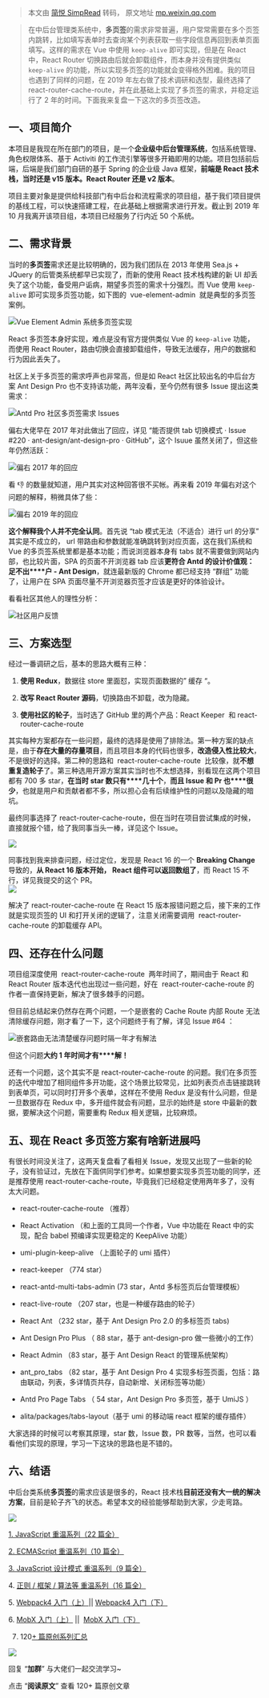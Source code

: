 > 本文由 [简悦 SimpRead](http://ksria.com/simpread/) 转码， 原文地址 [mp.weixin.qq.com](https://mp.weixin.qq.com/s/o0CBoTpXaUcQ_wV5CgNaDg)

> 在中后台管理类系统中，**多页签**的需求非常普遍，用户常常需要在多个页签内跳转，比如填写表单时去查询某个列表获取一些字段信息再回到表单页面填写。这样的需求在 Vue 中使用 `keep-alive` 即可实现，但是在 React 中，React Router 切换路由后就会卸载组件，而本身并没有提供类似 `keep-alive` 的功能，所以实现多页签的功能就会变得格外困难。我的项目也遇到了同样的问题，在 2019 年左右做了技术调研和选型，最终选择了 react-router-cache-route，并在此基础上实现了多页签的需求，并稳定运行了 2 年的时间。下面我来复盘一下这次的多页签改造。

一、项目简介
------

本项目是我现在所在部门的项目，是一个**企业级中后台管理系统**，包括系统管理、角色权限体系、基于 Activiti 的工作流引擎等很多开箱即用的功能。项目包括前后端，后端是我们部门自研的基于 Spring 的企业级 Java 框架，**前端是 React 技术栈，当时还是 v15 版本。React Router 还是 v2 版本**。

项目主要对象是提供给科技部门有中后台和流程需求的项目组，基于我们项目提供的基线工程，可以快速搭建工程，在此基础上根据需求进行开发。截止到 2019 年 10 月我离开该项目组，本项目已经服务了行内近 50 个系统。

二、需求背景
------

当时的**多页签**需求还是比较明确的，因为我们团队在 2013 年使用 Sea.js + JQuery 的后管类系统都早已实现了，而新的使用 React 技术栈构建的新 UI 却丢失了这个功能，备受用户诟病，期望多页签的需求十分强烈。而 Vue 使用 `keep-alive` 即可实现多页签功能，如下图的  vue-element-admin  就是典型的多页签案例。

![](https://mmbiz.qpic.cn/mmbiz_png/4zdhUdvhbaluQrr4LnrGiay30DnRZPjl4lX6fVVw37EJicQKLOGicwTaJaxXlJFUwWqnIEftd9m0grPN3ZIgLZtQQ/640?wx_fmt=png)Vue Element Admin 系统多页签实现

React 多页签本身好实现，难点是没有官方提供类似 Vue 的 `keep-alive` 功能，而使用 React Router，路由切换会直接卸载组件，导致无法缓存，用户的数据和行为因此丢失了。

社区上关于多页签的需求呼声也非常高，但是如 React 社区比较出名的中后台方案 Ant Design Pro 也不支持该功能，两年没看，至今仍然有很多 Issue 提出这类需求：

![](https://mmbiz.qpic.cn/mmbiz_png/4zdhUdvhbaluQrr4LnrGiay30DnRZPjl493uR5ldlqUe1AnoT5jK4ibU9qvLslgEhcvUPia9YqEibxsmqlW4V9faicg/640?wx_fmt=png)Antd Pro 社区多页签需求 Issues

偏右大佬早在 2017 年对此做出了回应，详见 “能否提供 tab 切换模式 · Issue #220 · ant-design/ant-design-pro · GitHub”，这个 Isuue 虽然关闭了，但这些年仍然活跃：

![](https://mmbiz.qpic.cn/mmbiz_png/4zdhUdvhbaluQrr4LnrGiay30DnRZPjl43f9EodmL5HnHmPBMSaFXmiaD2AIP6QS2M8fvKrvnSxprDU4t22yQSOA/640?wx_fmt=png)偏右 2017 年的回应

看 👎 的数量就知道，用户其实对这种回答很不买帐。再来看 2019 年偏右对这个问题的解释，稍微具体了些：

![](https://mmbiz.qpic.cn/mmbiz_png/4zdhUdvhbaluQrr4LnrGiay30DnRZPjl4t3ma8osTrFCvzXISgicnXiad459tLFz7bGZ4jG3ER7xTSibWe273BsD8A/640?wx_fmt=png)偏右 2019 年的回应

**这个解释我个人并不完全认同**。首先说 “tab 模式无法（不适合）进行 url 的分享” 其实是不成立的， url 带路由和参数就能准确跳转到对应页面，这在我们系统和 Vue 的多页签系统里都是基本功能；而说浏览器本身有 tabs 就不需要做到网站内部，也比较片面，SPA 的页面不开浏览器 tab 应该**更符合 Antd 的设计价值观：足不出****户 - Ant Design**，就连最新版的 Chrome 都已经支持 “群组” 功能了，让用户在 SPA 页面尽量不开浏览器页签才应该是更好的体验设计。

看看社区其他人的理性分析：

![](https://mmbiz.qpic.cn/mmbiz_png/4zdhUdvhbaluQrr4LnrGiay30DnRZPjl4b0VhX7ftmjphfnfKe1lDkoH9FiawtLwE2k3IV0lv39o9yz3GNFOnpmw/640?wx_fmt=png)社区用户反馈

三、方案选型
------

经过一番调研之后，基本的思路大概有三种：

1.  **使用 Redux**，数据往 store 里面怼，实现页面数据的” 缓存 “。
    
2.  **改写 React Router 源码**，切换路由不卸载，改为隐藏。
    
3.  **使用社区的轮子**，当时选了 GitHub 里的两个产品：React Keeper  和 react-router-cache-route
    

其实每种方案都存在一些问题，最终的选择是使用了排除法。第一种方案的缺点是，由于**存在大量的存量项目**，而且项目本身的代码也很多，**改造侵入性比较大**，不是很好的选择。第二种的思路和  react-router-cache-route  比较像，就**不想重复造轮子**了。第三种选用开源方案其实当时也不太想选择，别看现在这两个项目都有 700 多 star，**在当时 star 数只有****几十个**，**而且 Issue 和 Pr 也****很少**，也就是用户和贡献者都不多，所以担心会有后续维护性的问题以及隐藏的暗坑。

最终同事选择了 react-router-cache-route，但在当时在项目尝试集成的时候，直接就报个错，给了我同事当头一棒，详见这个 Issue。

![](https://mmbiz.qpic.cn/mmbiz_png/4zdhUdvhbaluQrr4LnrGiay30DnRZPjl4Zxa8NhBETzsXhokjdKK1FmibEDmob45tj8ajPkr8ibPCFvZffTsicTibXA/640?wx_fmt=png)

  
同事找到我来排查问题，经过定位，发现是 React 16 的一个 **Breaking Change** 导致的，**从 React 16 版本开始， React 组件可以返回数组了**，而 React 15 不行，详见我提交的这个 PR。  
![](https://mmbiz.qpic.cn/mmbiz_png/4zdhUdvhbaluQrr4LnrGiay30DnRZPjl4CUiaiczMLrkTDaLj4z8Fiaps08QtYGKN9I3xo0eiafR7Y0FWNfsUKpNUBA/640?wx_fmt=png)

解决了 react-router-cache-route 在 React 15 版本报错问题之后，接下来的工作就是实现页签的 UI 和打开关闭的逻辑了，注意关闭需要调用  react-router-cache-route 的卸载缓存 API。

四、还存在什么问题
---------

项目组深度使用  react-router-cache-route  两年时间了，期间由于 React 和 React Router 版本迭代也出现过一些问题，好在  react-router-cache-route 的作者一直保持更新，解决了很多棘手的问题。

但目前总结起来仍然存在两个问题，一个是嵌套的 Cache Route 内部 Route 无法清除缓存问题，刚才看了一下，这个问题终于有了解，详见 Issue #64 ：

![](https://mmbiz.qpic.cn/mmbiz_png/4zdhUdvhbaluQrr4LnrGiay30DnRZPjl4vJibNm51UHxgibdgl5MgKa2VXUbVpw74icI7oTJkTzggFtgfcSrmfwSyA/640?wx_fmt=png)嵌套路由无法清楚缓存问题时隔一年才有解法

但这个问题**大约 1 年时间才有****解！**

还有一个问题，这个其实不是 react-router-cache-route 的问题。我们在多页签的迭代中增加了相同组件多开功能，这个场景比较常见，比如列表页点击链接跳转到表单页，可以同时打开多个表单，这样在不使用 Redux 是没有什么问题，但是一旦数据存在 Redux 中，多开组件就会有问题，显示的始终是 store 中最新的数据，要解决这个问题，需要重构 Redux 相关逻辑，比较麻烦。

五、现在 React 多页签方案有啥新进展吗
----------------------

有很长时间没关注了，这两天复盘看了看相关 Issue，发现又出现了一些新的轮子，没有验证过，先放在下面供同学们参考。如果想要实现多页签功能的同学，还是推荐使用 react-router-cache-route，毕竟我们已经稳定使用两年多了，没有太大问题。

*   react-router-cache-route （推荐）
    
*   React Activation （和上面的工具同一个作者，Vue 中功能在 React 中的实现，配合 babel 预编译实现更稳定的 KeepAlive 功能）
    
*   umi-plugin-keep-alive （上面轮子的 umi 插件）
    
*   react-keeper （774 star）
    
*   react-antd-multi-tabs-admin (73 star，Antd 多标签页后台管理模板）
    
*   react-live-route （207 star，也是一种缓存路由的轮子）
    
*   React Ant （232 star，基于 Ant Design Pro 2.0 的多标签页 tabs)
    
*   Ant Design Pro Plus （ 88 star，基于 ant-design-pro 做一些微小的工作）
    
*   React Admin （83 star，基于 Ant Design React 的管理系统架构）
    
*   ant_pro_tabs （82 star，基于 Ant Design Pro 4 实现多标签页面，包括：路由联动，列表，多详情页共存，自动新增、关闭标签等功能）
    
*   Antd Pro Page Tabs （ 54 star，Ant Design Pro 多页签，基于 UmiJS ）
    
*   alita/packages/tabs-layout（基于 umi 的移动端 react 框架的缓存插件）
    

大家选择的时候可以考察其原理，star 数，Issue 数，PR 数等，当然，也可以看看他们实现的原理，学习一下这块的思路也是不错的。

六、结语
----

中后台类系统**多页签**的需求应该是很多的，React 技术栈**目前还没有大一统的解决方案**，目前是轮子齐飞的状态。希望本文的经验能够帮助到大家，少走弯路。

![](https://mmbiz.qpic.cn/mmbiz_gif/usyTZ86MDicgqjLq0USF6icibfWiaLSV8bz17cBjvXylU7dz9mIMP7lUF50OE2gFrlZDQlIyWvGcUiaprq92fq8tgXg/640?wx_fmt=gif)

[1. JavaScript 重温系列（22 篇全）](http://mp.weixin.qq.com/s?__biz=MjM5MDc4MzgxNA==&mid=2458453187&idx=1&sn=a69b4d7d991867a07a933f86e66b9f55&chksm=b1c224ea86b5adfc10c3aa1841be3879b9360d671e98cc73391c2490246f1348857b9821d32c&scene=21#wechat_redirect)  

[2. ECMAScript 重温系列（10 篇全）](http://mp.weixin.qq.com/s?__biz=MjM5MDc4MzgxNA==&mid=2458453193&idx=1&sn=e5392cb77bc17c9e94b6c826b5f52a83&chksm=b1c224e086b5adf6dad41a0d36b77a9bfb4bc9f0d29a816266b3e28c892e54274967dbce380b&scene=21#wechat_redirect)  

[3. JavaScript 设计模式 重温系列（9 篇全）](http://mp.weixin.qq.com/s?__biz=MjM5MDc4MzgxNA==&mid=2458453194&idx=1&sn=e7f0734b04484bee5e10a85a7cbb85c1&chksm=b1c224e386b5adf554ab928cdeaf7ee16dbb2d895be17f2a12a59054a75b913470ca7649bbc7&scene=21#wechat_redirect)

4. [正则 / 框架 / 算法等 重温系列（16 篇全）](http://mp.weixin.qq.com/s?__biz=MjM5MDc4MzgxNA==&mid=2458453195&idx=1&sn=1e0c8b7ea8ddc207b523ec0a636a5254&chksm=b1c224e286b5adf432850f82db18cc8647d639836798cf16b478d9a6f7c81df87c6da5257684&scene=21#wechat_redirect)

5. [Webpack4 入门（上）](http://mp.weixin.qq.com/s?__biz=MjM5MDc4MzgxNA==&mid=2458453302&idx=1&sn=904e40a421024ea0d394e9850b674012&chksm=b1c2251f86b5ac09dbbbb7c8e1d80c6cbd793a523cdfa690f8734def57812e616b9906aeec79&scene=21#wechat_redirect)|| [Webpack4 入门（下）](http://mp.weixin.qq.com/s?__biz=MjM5MDc4MzgxNA==&mid=2458453303&idx=1&sn=422f2b5e22c3b0e91a8353ee7e53fed9&chksm=b1c2251e86b5ac08464872cd880811423e0d1bbcebbe11dcac9d99fa38c5332c089c06d65d95&scene=21#wechat_redirect)

6. [MobX 入门（上）](http://mp.weixin.qq.com/s?__biz=MjM5MDc4MzgxNA==&mid=2458453605&idx=1&sn=0a506769d5eeb7953f676e93fb4d18eb&chksm=b1c2264c86b5af5aa7300a04d55efead6223e310d68e10222cd3577a25c783d3429f00767960&scene=21#wechat_redirect) ||  [MobX 入门（下）](http://mp.weixin.qq.com/s?__biz=MjM5MDc4MzgxNA==&mid=2458453609&idx=1&sn=f0c22e82f2537204d9b173161bae6b82&chksm=b1c2264086b5af5611524eedb0d409afe86d859dce6ceff1c17ddab49d353c385e45611a73fa&scene=21#wechat_redirect)

7. 120[+ 篇原创系列汇总](http://mp.weixin.qq.com/s?__biz=MjM5MDc4MzgxNA==&mid=2458453236&idx=2&sn=daf00392f960c115463c5aaf980620b4&chksm=b1c224dd86b5adcbd98189315e60de6a0106993690b69927cc1c1f19fd8f591fefce4e3db51f&scene=21#wechat_redirect)

![](https://mmbiz.qpic.cn/mmbiz_gif/dy9CXeZLlCV6wPNEuicaKGdia24OVNBZxUyfVhbEBnxdxfwKuJwLovlZicn7ccq5GbhNFwtk6libKiaxTLO4v2C5LRQ/640?wx_fmt=gif)

回复 “**加群**” 与大佬们一起交流学习~

点击 “**阅读原文**” 查看 120+ 篇原创文章
